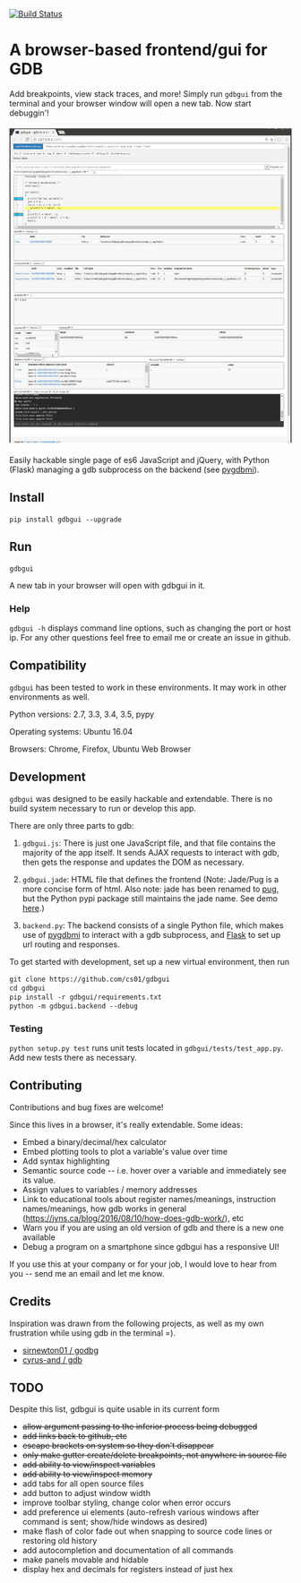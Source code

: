 
[![Build Status](https://travis-ci.org/cs01/gdbgui.svg?branch=master)](https://travis-ci.org/cs01/gdbgui)

# A browser-based frontend/gui for GDB
Add breakpoints, view stack traces, and more! Simply run `gdbgui` from the terminal and your browser window will open a new tab. Now start debuggin'!

![gdbgui](gdbgui.png)

Easily hackable single page of es6 JavaScript and jQuery, with Python (Flask) managing a gdb subprocess on the backend (see [pygdbmi](https://github.com/cs01/pygdbmi)).

## Install

    pip install gdbgui --upgrade

## Run

    gdbgui

A new tab in your browser will open with gdbgui in it.


### Help

`gdbgui -h` displays command line options, such as changing the port or host ip. For any other questions feel free to email me or create an issue in github.

## Compatibility

`gdbgui` has been tested to work in these environments. It may work in other environments as well.

Python versions: 2.7, 3.3, 3.4, 3.5, pypy

Operating systems: Ubuntu 16.04

Browsers: Chrome, Firefox, Ubuntu Web Browser

## Development

`gdbgui` was designed to be easily hackable and extendable. There is no build system necessary to run or develop this app.

There are only three parts to gdb:

1. `gdbgui.js`: There is just one JavaScript file, and that file contains the majority of the app itself. It sends AJAX requests to interact with gdb, then gets the response and updates the DOM as necessary.

1. `gdbgui.jade`: HTML file that defines the frontend (Note: Jade/Pug is a more concise form of html. Also note: jade has been renamed to [pug](https://github.com/pugjs/pug), but the Python pypi package still maintains the jade name. See demo [here](http://html2jade.org/).)

1. `backend.py`: The backend consists of a single Python file, which makes use of [pygdbmi](https://github.com/cs01/pygdbmi) to interact with a gdb subprocess, and [Flask](http://flask.pocoo.org/) to set up url routing and responses.

To get started with development, set up a new virtual environment, then run

    git clone https://github.com/cs01/gdbgui
    cd gdbgui
    pip install -r gdbgui/requirements.txt
    python -m gdbgui.backend --debug

### Testing
`python setup.py test` runs unit tests located in `gdbgui/tests/test_app.py`. Add new tests there as necessary.

## Contributing

Contributions and bug fixes are welcome!

Since this lives in a browser, it's really extendable. Some ideas:

* Embed a binary/decimal/hex calculator
* Embed plotting tools to plot a variable's value over time
* Add syntax highlighting
* Semantic source code -- i.e. hover over a variable and immediately see its value.
* Assign values to variables / memory addresses
* Link to educational tools about register names/meanings, instruction names/meanings, how gdb works in general (https://jvns.ca/blog/2016/08/10/how-does-gdb-work/), etc
* Warn you if you are using an old version of gdb and there is a new one available
* Debug a program on a smartphone since gdbgui has a responsive UI!

If you use this at your company or for your job, I would love to hear from you -- send me an email and let me know.


## Credits

Inspiration was drawn from the following projects, as well as my own frustration while using gdb in the terminal =).

* [sirnewton01 / godbg](https://github.com/sirnewton01/godbg)
* [cyrus-and / gdb](https://github.com/cyrus-and/gdb)


## TODO

Despite this list, gdbgui is quite usable in its current form

* ~~allow argument passing to the inferior process being debugged~~
* ~~add links back to github, etc~~
* ~~escape brackets on system <includes> so they don't disappear~~
* ~~only make gutter create/delete breakpoints, not anywhere in source file~~
* ~~add ability to view/inspect variables~~
* ~~add ability to view/inspect memory~~
* add tabs for all open source files
* add button to adjust window width
* improve toolbar styling, change color when error occurs
* add preference ui elements (auto-refresh various windows after command is sent; show/hide windows as desired)
* make flash of color fade out when snapping to source code lines or restoring old history
* add autocompletion and documentation of all commands
* make panels movable and hidable
* display hex and decimals for registers instead of just hex

